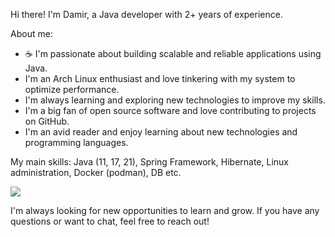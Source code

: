 Hi there! I'm Damir, a Java developer with 2+ years of experience.

About me:

- ☕️ I'm passionate about building scalable and reliable applications using Java.
- I'm an Arch Linux enthusiast and love tinkering with my system to optimize performance.
- I'm always learning and exploring new technologies to improve my skills.
- I'm a big fan of open source software and love contributing to projects on GitHub.
- I'm an avid reader and enjoy learning about new technologies and programming languages.

My main skills: Java (11, 17, 21), Spring Framework, Hibernate, Linux administration, Docker (podman), DB etc.

![](https://komarev.com/ghpvc/?username=DameerGamlet)

I'm always looking for new opportunities to learn and grow. If you have any questions or want to chat, feel free to reach out!
